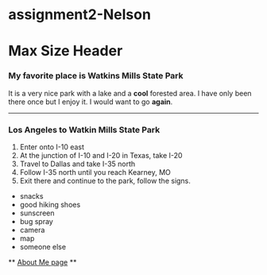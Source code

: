 # assignment2-Nelson
# Max Size Header
### My favorite place is Watkins Mills State Park

It is a very nice park with a lake and a **cool** forested area. I have only been there once but I enjoy it. I would want to go **again**.

---

### Los Angeles to Watkin Mills State Park
1. Enter onto I-10 east
2. At the junction of I-10 and I-20 in Texas, take I-20
3. Travel to Dallas and take I-35 north
4. Follow I-35 north until you reach Kearney, MO
5. Exit there and continue to the park, follow the signs.

* snacks
* good hiking shoes
* sunscreen
* bug spray
* camera
* map
* someone else

** [About Me page](AboutMe.md) **